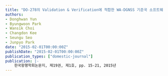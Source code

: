 ```yaml
---
title: "DO-278의 Validation & Verification에 적합한 WA-DGNSS 기준국 소프트웨어의 모듈별 통합 검증 방법론 제시"
authors:
- Donghwan Yun
- Byungwoon Park
- Wansik Choi
- Changdon Kee
- Seungu Seo
- Junpyo Park
date: "2015-02-01T00:00:00Z"
publishDate: "2015-02-01T00:00:00Z"
publication_types: ["domestic-journal"]
publication: |-
    한국항행학회논문지, 제19권, 제1호, pp. 15-21, 2015년
---
```

